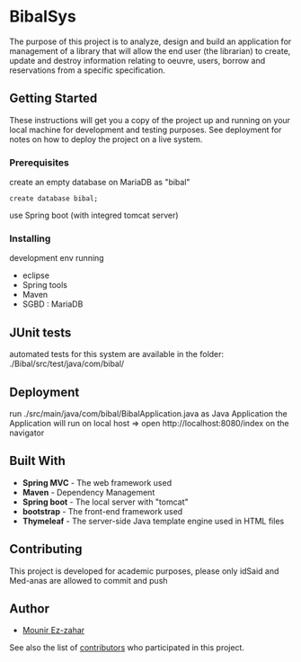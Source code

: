 # BibalSys
The purpose of this project is to analyze, design and build an application for management of a library that will allow the end user (the librarian) to create, update and destroy information relating to oeuvre, users, borrow and reservations from a specific specification.

## Getting Started

These instructions will get you a copy of the project up and running on your local machine for development and testing purposes. See deployment for notes on how to deploy the project on a live system.

### Prerequisites

create an empty database on MariaDB as "bibal"
```
create database bibal;
```

use Spring boot (with integred tomcat server)

### Installing

development env running
* eclipse
* Spring tools
* Maven
* SGBD : MariaDB


## JUnit tests

automated tests for this system are available in the folder: ./Bibal/src/test/java/com/bibal/


## Deployment

run ./src/main/java/com/bibal/BibalApplication.java  as Java Application
the Application will run on local host => open http://localhost:8080/index on the navigator

## Built With

* **Spring MVC** - The web framework used
* **Maven** - Dependency Management
* **Spring boot** - The local server with "tomcat"
* **bootstrap** - The front-end framework used
* **Thymeleaf** - The server-side Java template engine used in HTML files

## Contributing

This project is developed for academic purposes, please only idSaid and Med-anas are allowed to commit and push


## Author

* [Mounir Ez-zahar](https://github.com/mounirzz)

See also the list of [contributors](https://github.com/mounirzz/BibalSys/contributors) who participated in this project.
